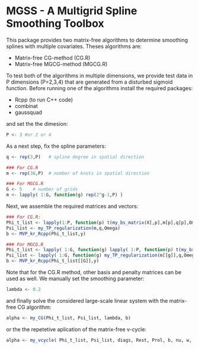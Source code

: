 # MGSS - A Multigrid Spline Smoothing Toolbox
This package provides two matrix-free algorithms to determine smoothing splines with multiple covariates.
Theses algorithms are:  
* Matrix-free CG-method (CG.R)
* Matrix-free MGCG-method (MGCG.R)

To test both of the algorithms in multiple dimensions, we provide test data in P dimensions (P=2,3,4) that are generated from a disturbed sigmoid function.
Before running one of the algorithms install the required packages:
* Rcpp (to run C++ code)
* combinat
* gaussquad

and set the the dimesion:
```R
P <- 3 #or 2 or 4
```
As a next step, fix the spline parameters:
```R
q <- rep(3,P)   # spline degree in spatial direction

### For CG.R
m <- rep(36,P)  # number of knots in spatial direction

### For MGCG.R
G <- 5    # number of grids
m <- lapply( 1:G, function(g) rep(2^g-1,P) )
```
Next, we assemble the required matrices and vectors:
```R
### For CG.R:
Phi_t_list <- lapply(1:P, function(p) t(my_bs_matrix(X[,p],m[p],q[p],Omega[[p]])) )
Psi_list <- my_TP_regularization(m,q,Omega)
b <- MVP_kr_Rcpp(Phi_t_list,y)

### For MGCG.R
Phi_t_list <- lapply( 1:G, function(g) lapply( 1:P, function(p) t(my_bs_matrix(X[,p],m[[g]][p],q[p],Omega[[p]])) ) )
Psi_list <- lapply( 1:G, function(g) my_TP_regularization(m[[g]],q,Omega) )
b <- MVP_kr_Rcpp(Phi_t_list[[G]],y)
```
Note that for the CG.R method, other basis and penalty matrices can be used as well.
We manually set the smoothing parameter:
```R
lambda <- 0.2
```
and finally solve the considered large-scale linear system with the matrix-free CG algorithm:
```R
alpha <- my_CG(Phi_t_list, Psi_list, lambda, b)
```
or the the repetetive aplication of the matrix-free v-cycle:
```R
alpha <- my_vcycle( Phi_t_list, Psi_list, diags, Rest, Prol, b, nu, w, alpha)
```


